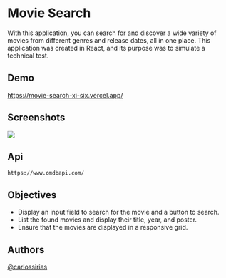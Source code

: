# Movie Search

With this application, you can search for and discover a wide variety of movies from different genres and release dates, all in one place. This application was created in React, and its purpose was to simulate a technical test.

## Demo

<a href='https://movie-search-xi-six.vercel.app/'>https://movie-search-xi-six.vercel.app/</a>

## Screenshots

<img src='https://i.ibb.co/qkfBCgH/338shots-so.png' />

## Api

``` https://www.omdbapi.com/ ```

## Objectives

- Display an input field to search for the movie and a button to search.
- List the found movies and display their title, year, and poster.
- Ensure that the movies are displayed in a responsive grid.

## Authors

[@carlossirias](https://www.github.com/carlossirias)


